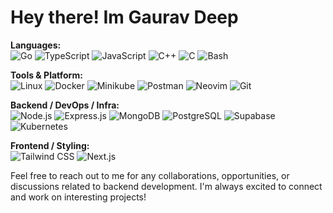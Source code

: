 # Hey there! Im Gaurav Deep

**Languages:**  
![Go](https://img.shields.io/badge/Go-00ADD8?style=flat&logo=go&logoColor=white) 
![TypeScript](https://img.shields.io/badge/TypeScript-3178C6?style=flat&logo=typescript&logoColor=white) 
![JavaScript](https://img.shields.io/badge/JavaScript-F7DF1E?style=flat&logo=javascript&logoColor=black) 
![C++](https://img.shields.io/badge/C++-00599C?style=flat&logo=c%2B%2B&logoColor=white) 
![C](https://img.shields.io/badge/C-00599C?style=flat&logo=c&logoColor=white) 
![Bash](https://img.shields.io/badge/Bash-4EAA25?style=flat&logo=gnu-bash&logoColor=white)

**Tools & Platform:**  
![Linux](https://img.shields.io/badge/Linux-FCC624?style=flat&logo=linux&logoColor=black) 
![Docker](https://img.shields.io/badge/Docker-2496ED?style=flat&logo=docker&logoColor=white)
![Minikube](https://img.shields.io/badge/Minikube-1E88E5?style=flat&logo=kubernetes&logoColor=white)
![Postman](https://img.shields.io/badge/Postman-FF6C37?style=flat&logo=postman&logoColor=white) 
![Neovim](https://img.shields.io/badge/Neovim-57A143?style=flat&logo=neovim&logoColor=white) 
![Git](https://img.shields.io/badge/Git-F05032?style=flat&logo=git&logoColor=white) 

**Backend / DevOps / Infra:**  
![Node.js](https://img.shields.io/badge/Node.js-339933?style=flat&logo=node.js&logoColor=white) 
![Express.js](https://img.shields.io/badge/Express.js-000000?style=flat&logo=express&logoColor=white) 
![MongoDB](https://img.shields.io/badge/MongoDB-47A248?style=flat&logo=mongodb&logoColor=white) 
![PostgreSQL](https://img.shields.io/badge/PostgreSQL-4169E1?style=flat&logo=postgresql&logoColor=white) 
![Supabase](https://img.shields.io/badge/Supabase-3ECF8E?style=flat&logo=supabase&logoColor=white) 
![Kubernetes](https://img.shields.io/badge/Kubernetes-326CE5?style=flat&logo=kubernetes&logoColor=white) 

**Frontend / Styling:**  
![Tailwind CSS](https://img.shields.io/badge/TailwindCSS-06B6D4?style=flat&logo=tailwind-css&logoColor=white) 
![Next.js](https://img.shields.io/badge/Next.js-000000?style=flat&logo=nextdotjs&logoColor=white)

Feel free to reach out to me for any collaborations, opportunities, or discussions related to backend development. I'm always excited to connect and work on interesting projects!
